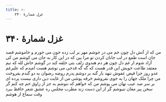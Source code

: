 ```yaml
---
title: >-
    غزل شمارهٔ ۳۴۰
---
```

# غزل شمارهٔ ۳۴۰

من که از آتش دل چون خم می در جوشم
مهر بر لب زده خون می خورم و خاموشم
قصد جان است طمع در لب جانان کردن
تو مرا بین که در این کار به جان می کوشم
من کی آزاد شوم از غم دل چون هر دم
هندوی زلف بتی حلقه کند در گوشم
حاش لله که نیم معتقد طاعت خویش
این قدر هست که گه گه قدحی می نوشم
هست امیدم که علیرغم عدو روز جزا
فیض عفوش ننهد بار گنه بر دوشم
پدرم روضه رضوان به دو گندم بفروخت
من چرا ملک جهان را به جوی نفروشم
خرقه پوشی من از غایت دین داری نیست
پرده ای بر سر صد عیب نهان می پوشم
من که خواهم که ننوشم به جز از راوق خم
چه کنم گر سخن پیر مغان ننیوشم
گر از این دست زند مطرب مجلس ره عشق
شعر حافظ ببرد وقت سماع از هوشم
